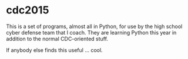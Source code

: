 cdc2015
=======
This is a set of programs, almost all in Python, for use by the high school
cyber defense team that I coach. They are learning Python this year in 
addition to the normal CDC-oriented stuff.

If anybody else finds this useful ... cool.
